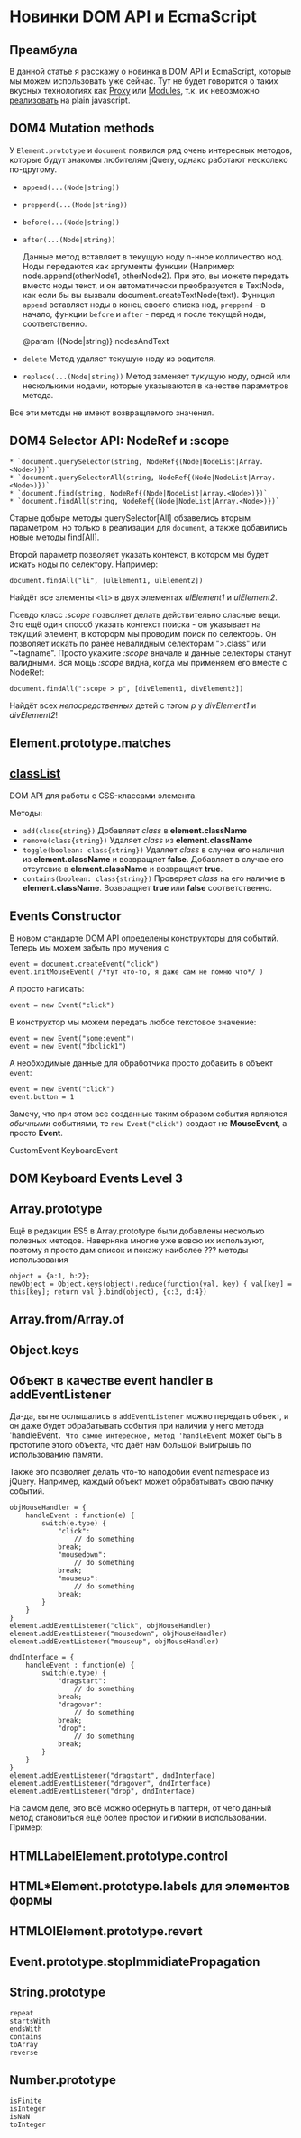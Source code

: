 # Новинки DOM API и EcmaScript

## Преамбула

В данной статье я расскажу о новинка в DOM API и EcmaScript, которые мы можем использовать уже сейчас. Тут не будет говорится о таких
вкусных технологиях как [Proxy](http://wiki.ecmascript.org/doku.php?id=harmony:proxies) или [Modules](http://wiki.ecmascript.org/doku.php?id=harmony:modules),
т.к. их невозможно [реализовать](http://remysharp.com/2010/10/08/what-is-a-polyfill/) на plain javascript.
  
## DOM4 Mutation methods

У `Element.prototype` и `document` появился ряд очень интересных методов, которые будут знакомы любителям jQuery, однако работают несколько по-другому.  

* `append(...(Node|string))`
* `preppend(...(Node|string))`
* `before(...(Node|string))`
* `after(...(Node|string))`
    
    Данные метод вставляет в текущую ноду n-нное колличество нод. Ноды передаются как аргументы функции (Например: node.append(otherNode1, otherNode2).
    При это, вы можете передать вместо ноды текст, и он автоматически преобразуется в TextNode, как если бы вы вызвали document.createTextNode(text).
    Функция `append` вставляет ноды в конец своего списка нод, `preppend` - в начало, функции `before` и `after` - перед и после текущей ноды, соответственно.
     
    @param {(Node|string)} nodesAndText
* `delete`
    Метод удаляет текущую ноду из родителя.
* `replace(...(Node|string))`
    Метод заменяет тукущую ноду, одной или несколькими нодами, которые указываются в качестве параметров метода.
    
Все эти методы не имеют возвращяемого значения.
    
## DOM4 Selector API: NodeRef и :scope

    * `document.querySelector(string, NodeRef{(Node|NodeList|Array.<Node>)})`
    * `document.querySelectorAll(string, NodeRef{(Node|NodeList|Array.<Node>)})`
    * `document.find(string, NodeRef{(Node|NodeList|Array.<Node>)})`
    * `document.findAll(string, NodeRef{(Node|NodeList|Array.<Node>)})`
    
Старые добыре методы querySelector\[All\] обзавелись вторым параметром, но только в реализации для `document`, а также добавились новые методы find\[All\].

Второй параметр позволяет указать контекст, в котором мы будет искать ноды по селектору. Например:

    document.findAll("li", [ulElement1, ulElement2])
    
Найдёт все элементы `<li>` в двух элементах _ulElement1_ и _ulElement2_.

Псевдо класс _:scope_ позволяет делать действительно сласные вещи. Это ещё один способ указать контекст поиска - он указывает на текущий элемент, в которорм  мы проводим поиск по селекторы.
Он позволяет искать по ранее невалидным селекторам ">.class" или "~tagname". Просто укажите _:scope_ вначале и данные селекторы станут валидными. Вся мощь _:scope_ видна, когда
мы применяем его вместе с NodeRef:

    document.findAll(":scope > p", [divElement1, divElement2])

Найдёт всех _непосредственных_ детей с тэгом _p_ у _divElement1_ и _divElement2_!

## Element.prototype.matches

## [classList](https://developer.mozilla.org/en-US/docs/DOM/element.classList)

DOM API для работы с CSS-классами элемента.

Методы:

* `add(class{string})` Добавляет _class_ в **element.className**
* `remove(class{string})` Удаляет _class_ из **element.className**
* `toggle(boolean: class{string})` Удаляет _class_ в случеи его наличия из **element.className** и возвращяет **false**. Добавляет в случае его отсутсвие в **element.className** и возвращяет **true**.
* `contains(boolean: class{string})` Проверяет _class_ на его наличие в **element.className**. Возвращяет **true** или **false** соответственно.

## Events Constructor

В новом стандарте DOM API определены конструкторы для событий. Теперь мы можем забыть про мучения с

    event = document.createEvent("click")
    event.initMouseEvent( /*тут что-то, я даже сам не помню что*/ )

А просто написать:

    event = new Event("click")

В конструктор мы можем передать любое текстовое значение:

    event = new Event("some:event")
    event = new Event("dbclick1")

А необходимые данные для обработчика просто добавить в объект `event`:

    event = new Event("click")
    event.button = 1

Замечу, что при этом все созданные таким образом события являются _обычными_ событиями, те `new Event("click")` создаст не **MouseEvent**, а просто **Event**.

CustomEvent
KeyboardEvent

## DOM Keyboard Events Level 3

## Array.prototype

Ещё в редакции ES5 в Array.prototype были добавлены несколько полезных методов. Наверняка многие уже вовсю их используют, поэтому я просто дам список и покажу
наиболее ??? методы использования

    object = {a:1, b:2};
    newObject = Object.keys(object).reduce(function(val, key) { val[key] = this[key]; return val }.bind(object), {c:3, d:4})

## Array.from/Array.of

## Object.keys

## Объект в качестве event handler в addEventListener

Да-да, вы не ослышались в `addEventListener` можно передать объект, и он даже будет обрабатывать события при наличии у него метода 'handleEvent`. Что самое интересное,
метод 'handleEvent` может быть в прототипе этого объекта, что даёт нам большой выигрышь по использованию памяти.

Также это позволяет делать что-то наподобии event namespace из jQuery. Например, каждый объект может обрабатывать свою пачку событий.

    objMouseHandler = {
        handleEvent : function(e) {
            switch(e.type) {
                "click":
                    // do something
                break;
                "mousedown":
                    // do something
                break;
                "mouseup":
                    // do something
                break;
            }
        }
    }
    element.addEventListener("click", objMouseHandler)
    element.addEventListener("mousedown", objMouseHandler)
    element.addEventListener("mouseup", objMouseHandler)

    dndInterface = {
        handleEvent : function(e) {
            switch(e.type) {
                "dragstart":
                    // do something
                break;
                "dragover":
                    // do something
                break;
                "drop":
                    // do something
                break;
            }
        }
    }
    element.addEventListener("dragstart", dndInterface)
    element.addEventListener("dragover", dndInterface)
    element.addEventListener("drop", dndInterface)

На самом деле, это всё можно обернуть в паттерн, от чего данный метод становиться ещё более простой и гибкий в использовании. Пример:

## HTMLLabelElement.prototype.control

## HTML*Element.prototype.labels для элементов формы

## HTMLOlElement.prototype.revert

## Event.prototype.stopImmidiatePropagation

## String.prototype

    repeat
    startsWith
    endsWith
    contains
    toArray
    reverse

## Number.prototype

    isFinite
    isInteger
    isNaN
    toInteger
